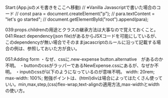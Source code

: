 Start:(App.jsのメモ書きをここへ移動)
// ※Vanilla Javascriptで書いた場合のコード
// const para = document.createElement("p");
// para.textContent = "let's go started";
// document.getElementById("root").append(para);


039:props.childrenの用途とクラスの継承方法は大事なので覚えておくこと。
041:React dependency(json file)があるからJSXコードを可能にしているが、このdependencyが無い場合でそのままjacascriptのルールに沿って記載する場合の例は、参照しておいた方が良い。

051:Adding form
    ・なぜ、cssに.new-expense button.alternative　があるのか不明。
    ・buttonのcssがラッパーであるNewExpense.cssにあるが、なぜか不明。
    ・inputのcssが以下のようになっているのが意味不明。
        width: 20rem;
        max-width: 100%;
    勉強ポイントは、(html)divは場合によってはたくさん使っていい。min,max,step,(css)flex-wrap,text-alignの適用方法,max-widthとwidthの使い方。

